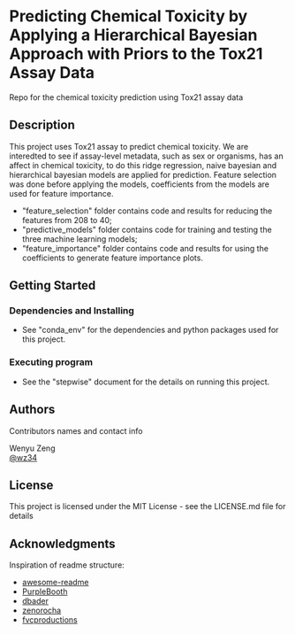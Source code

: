 # Predicting Chemical Toxicity by Applying a Hierarchical Bayesian Approach with Priors to the Tox21 Assay Data

Repo for the chemical toxicity prediction using Tox21 assay data

## Description

This project uses Tox21 assay to predict chemical toxicity. We are interedted to see if assay-level metadata, such as sex or organisms, has an affect in chemical toxicity, to do this ridge regression, naive bayesian and hierarchical bayesian models are applied for prediction. Feature selection was done before applying the models, coefficients from the models are used for feature importance.
* "feature_selection" folder contains code and results for reducing the features from 208 to 40;
* "predictive_models" folder contains code for training and testing the three machine learning models;
* "feature_importance" folder contains code and results for using the coefficients to generate feature importance plots.

## Getting Started

### Dependencies and Installing

* See "conda_env" for the dependencies and python packages used for this project.

### Executing program

* See the "stepwise" document for the details on running this project.

## Authors

Contributors names and contact info

Wenyu Zeng  
[@wz34](linkedin.com/in/wz96)

## License

This project is licensed under the MIT License - see the LICENSE.md file for details

## Acknowledgments

Inspiration of readme structure:
* [awesome-readme](https://github.com/matiassingers/awesome-readme)
* [PurpleBooth](https://gist.github.com/PurpleBooth/109311bb0361f32d87a2)
* [dbader](https://github.com/dbader/readme-template)
* [zenorocha](https://gist.github.com/zenorocha/4526327)
* [fvcproductions](https://gist.github.com/fvcproductions/1bfc2d4aecb01a834b46)
